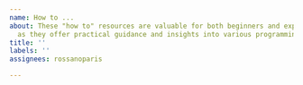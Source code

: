 ```yaml
---
name: How to ...
about: These "how to" resources are valuable for both beginners and experienced developers
  as they offer practical guidance and insights into various programming tasks
title: ''
labels: ''
assignees: rossanoparis

---
```




